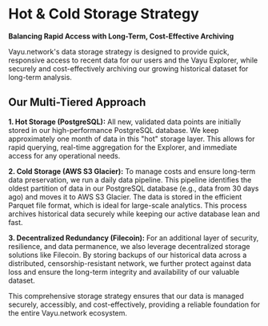 # Hot & Cold Storage Strategy

**Balancing Rapid Access with Long-Term, Cost-Effective Archiving**

Vayu.network's data storage strategy is designed to provide quick, responsive access to recent data for our users and the Vayu Explorer, while securely and cost-effectively archiving our growing historical dataset for long-term analysis.

## Our Multi-Tiered Approach

**1. Hot Storage (PostgreSQL):** All new, validated data points are initially stored in our high-performance PostgreSQL database. We keep approximately one month of data in this "hot" storage layer. This allows for rapid querying, real-time aggregation for the Explorer, and immediate access for any operational needs.

**2. Cold Storage (AWS S3 Glacier):** To manage costs and ensure long-term data preservation, we run a daily data pipeline. This pipeline identifies the oldest partition of data in our PostgreSQL database (e.g., data from 30 days ago) and moves it to AWS S3 Glacier. The data is stored in the efficient Parquet file format, which is ideal for large-scale analytics. This process archives historical data securely while keeping our active database lean and fast.

**3. Decentralized Redundancy (Filecoin):** For an additional layer of security, resilience, and data permanence, we also leverage decentralized storage solutions like Filecoin. By storing backups of our historical data across a distributed, censorship-resistant network, we further protect against data loss and ensure the long-term integrity and availability of our valuable dataset.

This comprehensive storage strategy ensures that our data is managed securely, accessibly, and cost-effectively, providing a reliable foundation for the entire Vayu.network ecosystem. 